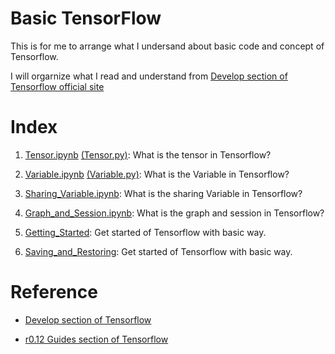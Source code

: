 # Basic TensorFlow

  This is for me to arrange what I undersand about basic code and concept of Tensorflow.

  I will orgarnize what I read and understand from [Develop section of Tensorflow official site](https://www.tensorflow.org/get_started/)

# Index

  01. [Tensor.ipynb](https://nbviewer.jupyter.org/github/hyunyoung2/hyunyoung2_Machine_Learning/blob/master/Tutorial/Tensorflow/01.BasicTensorflow/01.Tensor.ipynb) [(Tensor.py)](https://github.com/hyunyoung2/hyunyoung2_Machine_Learning/blob/master/Tutorial/Tensorflow/01.BasicTensorflow/01.Tensor.py): What is the tensor in Tensorflow?
  
  02. [Variable.ipynb](https://nbviewer.jupyter.org/github/hyunyoung2/hyunyoung2_Machine_Learning/blob/master/Tutorial/Tensorflow/01.BasicTensorflow/02.Variable.ipynb) [(Variable.py)](https://github.com/hyunyoung2/hyunyoung2_Machine_Learning/blob/master/Tutorial/Tensorflow/01.BasicTensorflow/02.Variable.py): What is the Variable in Tensorflow?
  
  03. [Sharing_Variable.ipynb](https://nbviewer.jupyter.org/github/hyunyoung2/hyunyoung2_Machine_Learning/blob/master/Tutorial/Tensorflow/01.BasicTensorflow/03.Sharing_Variable.ipynb): What is the sharing Variable in Tensorflow?
  
  04. [Graph_and_Session.ipynb](https://nbviewer.jupyter.org/github/hyunyoung2/hyunyoung2_Machine_Learning/blob/master/Tutorial/Tensorflow/01.BasicTensorflow/04.Graph_and_Session.ipynb): What is the graph and session in Tensorflow?
  
  05. [Getting_Started](https://nbviewer.jupyter.org/github/hyunyoung2/hyunyoung2_Machine_Learning/blob/master/Tutorial/Tensorflow/01.BasicTensorflow/05.Getting_Strated.ipynb): Get started of Tensorflow with basic way.
  
  06. [Saving_and_Restoring](): Get started of Tensorflow with basic way.

# Reference

  - [Develop section of Tensorflow](https://www.tensorflow.org/get_started/)
  
  - [r0.12 Guides section of Tensorflow](https://www.tensorflow.org/versions/r0.12/how_tos/)
